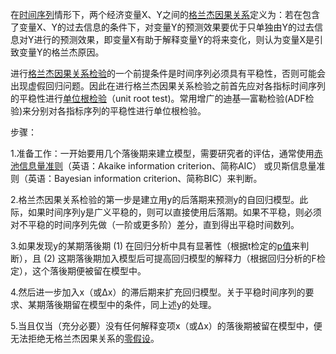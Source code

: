 在[时间序列](https://baike.baidu.com/item/时间序列)情形下，两个经济变量X、Y之间的[格兰杰因果关系](https://baike.baidu.com/item/格兰杰因果关系/1660411)定义为：若在包含了变量X、Y的过去信息的条件下，对变量Y的预测效果要优于只单独由Y的过去信息对Y进行的预测效果，即变量X有助于解释变量Y的将来变化，则认为变量X是引致变量Y的格兰杰原因。

进行[格兰杰因果关系检验](https://baike.baidu.com/item/格兰杰因果关系检验/2485970)的一个前提条件是时间序列必须具有平稳性，否则可能会出现虚假回归问题。因此在进行格兰杰因果关系检验之前首先应对各指标时间序列的平稳性进行[单位根检验](https://baike.baidu.com/item/单位根检验/5574482)（unit root test)。常用增广的迪基—富勒检验(ADF检验)来分别对各指标序列的平稳性进行单位根检验。

步骤：

1.准备工作：一开始要用几个落後期来建立模型，需要研究者的评估，通常使用[赤池信息量准则](https://baike.baidu.com/item/赤池信息量准则)（英语：Akaike information criterion、简称AIC） 或贝斯信息量准则（英语：Bayesian information criterion、简称BIC）来判断。

2.格兰杰因果关系检验的第一步是建立用y的后落期来预测y的自回归模型。此际，如果时间序列y是广义平稳的，则可以直接使用后落期。如果不平稳，则必须对不平稳的时间序列先做（一阶或更多阶）差分，直到得出平稳时间数列。

3.如果发现y的某期落後期 (1) 在回归分析中具有显著性（根据t检定的[p值](https://baike.baidu.com/item/p值)来判断），且 (2) 这期落後期加入模型后可提高回归模型的解释力（根据回归分析的F检定），这个落後期便被留在模型中。

4.然后进一步加入x（或Δx）的滞后期来扩充回归模型。关于平稳时间序列的要求、某期落後期留在模型中的条件，同上述y的处理。

5.当且仅当（充分必要）没有任何解释变项x（或Δx）的落後期被留在模型中，便无法拒绝无格兰杰因果关系的[零假设](https://baike.baidu.com/item/零假设)。